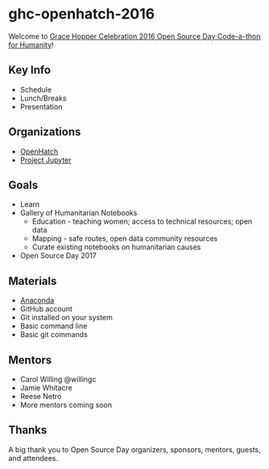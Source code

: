 # ghc-openhatch-2016

Welcome to [Grace Hopper Celebration 2016 Open Source Day Code-a-thon for Humanity](http://ghc.anitaborg.org/2016-attend/conference-overview/open-source-day/)!

## Key Info

- Schedule
- Lunch/Breaks
- Presentation

## Organizations

- [OpenHatch](https://openhatch.org)
- [Project Jupyter](https://jupyter.org)

## Goals

- Learn
- Gallery of Humanitarian Notebooks
  * Education - teaching women; access to technical resources; open data
  * Mapping - safe routes, open data community resources
  * Curate existing notebooks on humanitarian causes
- Open Source Day 2017

## Materials

- [Anaconda](https://www.continuum.io/downloads)
- GitHub account
- Git installed on your system
- Basic command line
- Basic git commands

## Mentors

- Carol Willing @willingc
- Jamie Whitacre
- Reese Netro
- More mentors coming soon

## Thanks

A big thank you to Open Source Day organizers, sponsors, mentors, guests, and attendees.
